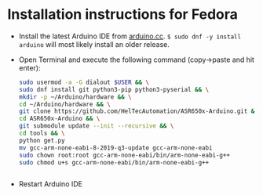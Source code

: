 Installation instructions for Fedora
=====================================

- Install the latest Arduino IDE from [arduino.cc](https://www.arduino.cc/en/Main/Software). `$ sudo dnf -y install arduino` will most likely install an older release.
- Open Terminal and execute the following command (copy->paste and hit enter):

  ```bash
  sudo usermod -a -G dialout $USER && \
  sudo dnf install git python3-pip python3-pyserial && \
  mkdir -p ~/Arduino/hardware && \
  cd ~/Arduino/hardware && \
  git clone https://github.com/HelTecAutomation/ASR650x-Arduino.git && \
  cd ASR650x-Arduino && \
  git submodule update --init --recursive && \
  cd tools && \
  python get.py
  mv gcc-arm-none-eabi-8-2019-q3-update gcc-arm-none-eabi
  sudo chown root:root gcc-arm-none-eabi/bin/arm-none-eabi-g++
  sudo chmod u+s gcc-arm-none-eabi/bin/arm-none-eabi-g++
  ```
  ```
  
  ```
- Restart Arduino IDE
